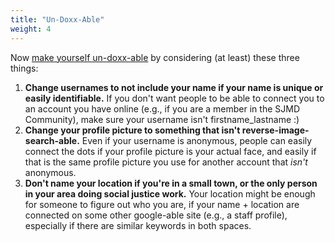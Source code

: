 ```yaml
---
title: "Un-Doxx-Able"
weight: 4
---
```


Now [make yourself un-doxx-able](https://onlinesafety.feministfrequency.com/en/) by considering (at least) these three things:

1. **Change usernames to not include your name if your name is unique or easily identifiable.** If you don't want people to be able to connect you to an account you have online (e.g., if you are a member in the SJMD Community), make sure your username isn't firstname_lastname :)
2. **Change your profile picture to something that isn't reverse-image-search-able.** Even if your username is anonymous, people can easily connect the dots if your profile picture is your actual face, and easily if that is the same profile picture you use for another account that _isn't_ anonymous.
3. **Don't name your location if you're in a small town, or the only person in your area doing social justice work.** Your location might be enough for someone to figure out who you are, if your name + location are connected on some other google-able site (e.g., a staff profile), especially if there are similar keywords in both spaces.